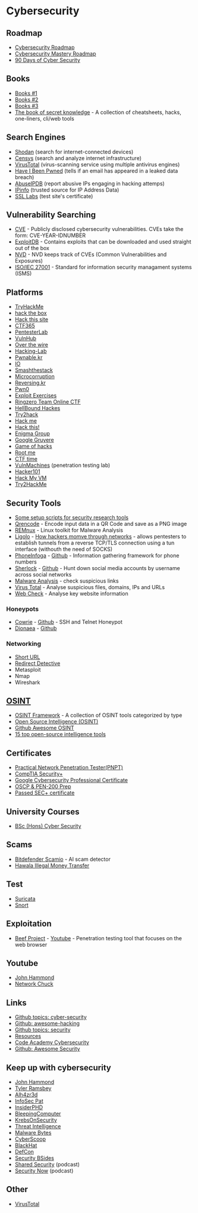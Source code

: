 # Cybersecurity

## Roadmap

- [Cybersecurity Roadmap](https://roadmap.sh/cyber-security)
- [Cybersecurity Mastery Roadmap](https://github.com/Hamed233/Cybersecurity-Mastery-Roadmap)
- [90 Days of Cyber Security](https://github.com/farhanashrafdev/90DaysOfCyberSecurity)

## Books

- [Books #1](https://github.com/DoS0x99/cyber-security-books?tab=readme-ov-file)
- [Books #2](https://github.com/zealraj/Cybersecurity-Books?tab=readme-ov-file)
- [Books #3](https://github.com/InspectorDidi/Hacking-Books)
- [The book of secret knowledge](https://github.com/trimstray/the-book-of-secret-knowledge) - A collection of cheatsheets, hacks, one-liners, cli/web tools

## Search Engines

- [Shodan](https://www.shodan.io/) (search for internet-connected devices)
- [Censys](https://censys.io/) (search and analyze internet infrastructure)
- [VirusTotal](https://tryhackme.com/room/searchskills) (virus-scanning service using multiple antivirus engines)
- [Have I Been Pwned](https://haveibeenpwned.com/) (tells if an email has appeared in a leaked data breach)
- [AbuseIPDB](https://www.abuseipdb.com/) (report abusive IPs engaging in hacking attemps)
- [IPinfo](https://ipinfo.io/) (trusted source for IP Address Data)
- [SSL Labs](https://www.ssllabs.com/index.html) (test site's certificate)

## Vulnerability Searching

- [CVE](https://www.cve.org/) - Publicly disclosed cybersecurity vulnerabilities. CVEs take the form: CVE-YEAR-IDNUMBER
- [ExploitDB](https://www.exploit-db.com/) - Contains exploits that can be downloaded and used straight out of the box
- [NVD](https://nvd.nist.gov/vuln/search) - NVD keeps track of CVEs (Common Vulnerabilities and Exposures)
- [ISO/IEC 27001](https://www.iso.org/standard/27001) - Standard for information security managament systems (ISMS)

## Platforms

- [TryHackMe](https://tryhackme.com)
- [hack the box](https://www.hackthebox.com/)
- [Hack this site](https://www.hackthissite.org/)
- [CTF365](https://ctf365.com/)
- [PentesterLab](https://pentesterlab.com/)
- [VulnHub](https://www.vulnhub.com/)
- [Over the wire](http://overthewire.org/wargames/)
- [Hacking-Lab](https://www.hacking-lab.com/index.html)
- [Pwnable.kr](http://pwnable.kr/)
- [IO](http://io.netgarage.org/)
- [Smashthestack](http://smashthestack.org/)
- [Microcorruption](https://microcorruption.com/login)
- [Reversing.kr](http://reversing.kr/index.php)
- [Pwn0](https://pwn0.com/)
- [Exploit Exercises](https://exploit-exercises.com/)
- [Ringzero Team Online CTF](https://ringzer0team.com/)
- [HellBound Hackes](https://www.hellboundhackers.org/)
- [Try2hack](http://www.try2hack.nl/)
- [Hack me](https://hack.me/)
- [Hack this!](https://www.hackthis.co.uk/)
- [Enigma Group](https://www.enigmagroup.org/)
- [Google Gruyere](http://google-gruyere.appspot.com/)
- [Game of hacks](http://www.gameofhacks.com/)
- [Root me](https://www.root-me.org/)
- [CTF time](https://ctftime.org/)
- [VulnMachines](https://www.vulnmachines.com/) (penetration testing lab)
- [Hacker101](https://www.hacker101.com/)
- [Hack My VM](https://hackmyvm.eu/)
- [Try2HackMe](https://try2hack.me/)

## Security Tools

- [Some setup scripts for security research tools](https://github.com/zardus/ctf-tools)
- [Qrencode](https://linux.die.net/man/1/qrencode) - Encode input data in a QR Code and save as a PNG image
- [REMnux](https://remnux.org/) - Linux toolkit for Malware Analysis
- [Ligolo](https://github.com/nicocha30/ligolo-ng) - [How hackers momve through networks](https://www.youtube.com/watch?v=qou7shRlX_s) - allows pentesters to establish tunnels from a reverse TCP/TLS connection using a tun interface (withouth the need of SOCKS)
- [PhoneInfoga](https://sundowndev.github.io/phoneinfoga/) - [Github](https://github.com/sundowndev/phoneinfoga) - Information gathering framework for phone numbers
- [Sherlock](https://sherlockproject.xyz/) - [Github](https://github.com/sherlock-project/sherlock) - Hunt down social media accounts by username across social networks
- [Malware Analysis](https://app.any.run/) - check suspicious links
- [Virus Total](https://www.virustotal.com/gui/home/upload) - Analyse suspicious files, domains, IPs and URLs
- [Web Check](https://web-check.xyz/) - Analyse key website information

### Honeypots

- [Cowrie](https://docs.cowrie.org/en/latest/) - [Github](https://github.com/cowrie/cowrie) - SSH and Telnet Honeypot
- [Dionaea](https://dionaea.readthedocs.io/en/latest/) - [Github](https://github.com/DinoTools/dionaea)

### Networking

- [Short URL](https://www.shorturl.at/)
- [Redirect Detective](https://redirectdetective.com/)
- Metasploit
- Nmap
- Wireshark

## [OSINT](https://www.recordedfuture.com/blog/open-source-intelligence-definition)

- [OSINT Framework](https://osintframework.com/) - A collection of OSINT tools categorized by type
- [Open Source Intelligence (OSINT)](https://www.imperva.com/learn/application-security/open-source-intelligence-osint/#:~:text=Maltego%20is%20part%20of%20the,information%20they%20want%20to%20collect.)
- [Github Awesome OSINT](https://github.com/jivoi/awesome-osint)
- [15 top open-source intelligence tools](https://www.csoonline.com/article/567859/what-is-osint-top-open-source-intelligence-tools.html)

## Certificates

- [Practical Network Penetration Tester(PNPT)](https://certifications.tcm-sec.com/pnpt/)
- [CompTIA Security+](https://www.comptia.org/en/certifications/security/)
- [Google Cybersecurity Professional Certificate](https://www.coursera.org/professional-certificates/google-cybersecurity)
- [OSCP & PEN-200 Prep](https://www.offsec.com/resources/guides/ebook-oscp-prep-pen200/)
- [Passed SEC+ certificate](https://www.reddit.com/r/CompTIA/comments/ii1yhn/passed_sec_was_so_ez_i_am_beyond_shocked_here_is/)

## University Courses

- [BSc (Hons) Cyber Security](https://www.uwl.ac.uk/course/undergraduate/cyber-security?start=1314&option=33)

## Scams

- [Bitdefender Scamio](https://www.bitdefender.com/en-gb/consumer/scamio) - AI scam detector
- [Hawala Illegal Money Transfer](https://www.imf.org/external/pubs/ft/fandd/2002/12/elqorchi.htm)

## Test

- [Suricata](https://suricata.io/)
- [Snort](https://www.snort.org/)

## Exploitation

- [Beef Project](https://beefproject.com/) - [Youtube](https://www.youtube.com/watch?v=3ogyS4KOlXc&t=2s) - Penetration testing tool that focuses on the web browser

## Youtube

- [John Hammond](https://www.youtube.com/@_JohnHammond)
- [Network Chuck](https://www.youtube.com/@NetworkChuck)

## Links

- [Github topics: cyber-security](https://github.com/topics/cyber-security)
- [Github: awesome-hacking](https://github.com/Hack-with-Github/Awesome-Hacking)
- [Github topics: security](https://github.com/topics/security)
- [Resources](https://github.com/th3cyb3rhub/resources)
- [Code Academy Cybersecurity](https://www.codecademy.com/resources/docs/cybersecurity)
- [Github: Awesome Security](https://github.com/sbilly/awesome-security)

## Keep up with cybersecurity

- [John Hammond](https://www.youtube.com/@_JohnHammond)
- [Tyler Ramsbey](https://www.youtube.com/@TylerRamsbey)
- [Alh4zr3d](https://x.com/Alh4zr3d?ref=blog.tryhackme.com)
- [InfoSec Pat](https://x.com/Infosecpat?ref=blog.tryhackme.com)
- [InsiderPHD](https://www.youtube.com/@InsiderPhD)
- [BleepingComputer](https://www.bleepingcomputer.com/)
- [KrebsOnSecurity](https://krebsonsecurity.com/)
- [Threat Intelligence](https://www.security.com/threat-intelligence)
- [Malware Bytes](https://www.malwarebytes.com/blog/category/threat-intelligence?ref=blog.tryhackme.com)
- [CyberScoop](https://cyberscoop.com)
- [BlackHat](https://www.blackhat.com/)
- [DefCon](https://defcon.org/)
- [Security BSides](https://bsides.org/w/page/12194156/FrontPage)
- [Shared Security](https://sharedsecurity.net/) (podcast)
- [Security Now](https://twit.tv/shows/security-now) (podcast)

## Other

- [VirusTotal](https://tryhackme.com/room/searchskills)